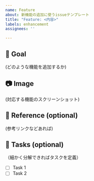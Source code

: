 ```yaml
---
name: Feature
about: 新機能の追加に使うissueテンプレート
title: "Feature: <内容>"
labels: enhancement
assignees: ''

---
```


## 🎉 Goal
  
(どのような機能を追加するか)

## 📷 Image

(対応する機能のスクリーンショット)

## 📖 Reference (optional)

(参考リンクなどあれば)

## 📎 Tasks (optional)

（細かく分解できればタスクを定義）

- [ ] Task 1
- [ ] Task 2
